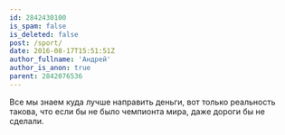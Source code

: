 ```yaml
---
id: 2842430100
is_spam: false
is_deleted: false
post: /sport/
date: 2016-08-17T15:51:51Z
author_fullname: 'Андрей'
author_is_anon: true
parent: 2842076536
---
```


<p>Все мы знаем куда лучше направить деньги, вот только реальность такова, что если бы не было чемпионта мира, даже дороги бы не сделали.</p>
